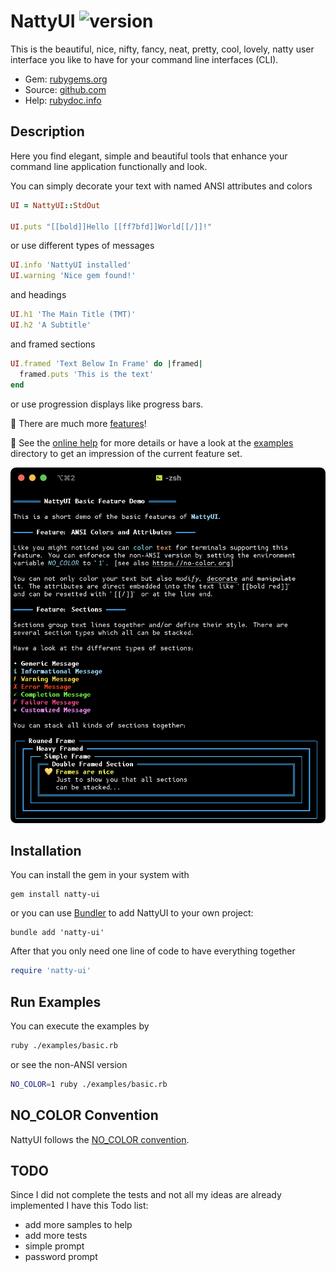 # NattyUI ![version](https://img.shields.io/gem/v/natty-ui?label=)

This is the beautiful, nice, nifty, fancy, neat, pretty, cool, lovely, natty user interface you like to have for your command line interfaces (CLI).

- Gem: [rubygems.org](https://rubygems.org/gems/natty-ui)
- Source: [github.com](https://github.com/mblumtritt/natty-ui)
- Help: [rubydoc.info](https://rubydoc.info/gems/natty-ui/NattyUI)

## Description

Here you find elegant, simple and beautiful tools that enhance your command line application functionally and look.

You can simply decorate your text with named ANSI attributes and colors

```ruby
UI = NattyUI::StdOut

UI.puts "[[bold]]Hello [[ff7bfd]]World[[/]]!"
```

or use different types of messages

```ruby
UI.info 'NattyUI installed'
UI.warning 'Nice gem found!'
```

and headings

```ruby
UI.h1 'The Main Title (TMT)'
UI.h2 'A Subtitle'
```

and framed sections

```ruby
UI.framed 'Text Below In Frame' do |framed|
  framed.puts 'This is the text'
end
```

or use progression displays like progress bars.

🚀 There are much more [features](https://rubydoc.info/gems/natty-ui/NattyUI/Features)!

📕 See the [online help](https://rubydoc.info/gems/natty-ui/NattyUI) for more details or have a look at the [examples](./examples/) directory to get an impression of the current feature set.

![illustration](https://raw.githubusercontent.com/mblumtritt/natty-ui/main/examples/illustration.png)

## Installation

You can install the gem in your system with

```shell
gem install natty-ui
```

or you can use [Bundler](http://gembundler.com/) to add NattyUI to your own project:

```shell
bundle add 'natty-ui'
```

After that you only need one line of code to have everything together

```ruby
require 'natty-ui'
```

## Run Examples

You can execute the examples by

```sh
ruby ./examples/basic.rb
```

or see the non-ANSI version

```sh
NO_COLOR=1 ruby ./examples/basic.rb
```

## NO_COLOR Convention

NattyUI follows the [NO_COLOR convention](https://no-color.org).

## TODO

Since I did not complete the tests and not all my ideas are already implemented I have this Todo list:

- add more samples to help
- add more tests
- simple prompt
- password prompt
